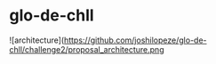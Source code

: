 # glo-de-chll


![architecture](https://github.com/joshilopeze/glo-de-chll/challenge2/proposal_architecture.png
